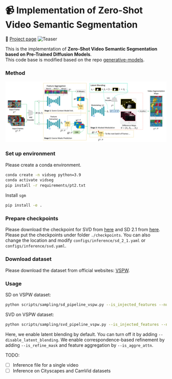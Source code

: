 # :video_camera: Implementation of Zero-Shot Video Semantic Segmentation
:rocket: [Project page](https://qianwangx.github.io/VidSeg_diffusion/)
![Teaser](./assets/teaser_vidseg.png)

This is the implementation of **Zero-Shot Video Semantic Segmentation based on Pre-Trained Diffusion Models**.<br> 
This code base is modified based on the repo [generative-models](https://github.com/Stability-AI/generative-models). 

### Method
![Method](./assets/main_workflow_vidseg.png)

### Set up environment
Please create a conda environment.
```bash
conda create -n vidseg python=3.9
conda activate vidseg
pip install -r requirements/pt2.txt
```

Install `sgm`
```bash
pip install -e .
```

### Prepare checkpoints
Please download the checkpoint for SVD from [here](https://huggingface.co/stabilityai/stable-video-diffusion-img2vid) and SD 2.1 from [here](https://huggingface.co/stabilityai/stable-diffusion-2-1). Please put the checkpoints under folder `./checkpoints`. You can also change the location and modify `configs/inference/sd_2_1.yaml` or `configs/inference/svd.yaml`.

### Download dataset
Please download the dataset from official websites: [VSPW](https://github.com/VSPW-dataset/VSPW-dataset-download).

### Usage
SD on VSPW dataset:
```bash
python scripts/sampling/sd_pipeline_vspw.py --is_injected_features --num_masks 20 --feature_folder features_outputs_sd_vspw --is_refine_mask --is_aggre_attn
```

SVD on VSPW dataset:
```bash
python scripts/sampling/svd_pipeline_vspw.py --is_injected_features --num_masks 20 --feature_folder features_outputs_svd_vspw --is_refine_mask --is_aggre_attn --dataset_path YOUR_VSPW_DATASET_PATH --split_file_path YOUR_VSPW_VAL_SPLIT_FILE_PATH 
```

Here, we enable latent blending by default. You can turn off it by adding `--disable_latent_blending`. We enable correspondence-based refinement by adding `--is_refine_mask` and feature aggregation by `--is_aggre_attn`.

TODO:
- [ ] Inference file for a single video
- [ ] Inference on Cityscapes and CamVid datasets